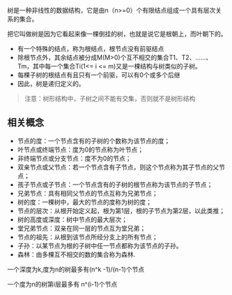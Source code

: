 树是一种非线性的数据结构，它是由n（n>=0）个有限结点组成一个具有层次关系的集合。

把它叫做树是因为它看起来像一棵倒挂的树，也就是说它是根朝上，而叶朝下的。

- 有一个特殊的结点，称为根结点，根节点没有前驱结点
- 除根节点外，其余结点被分成M(M>0)个互不相交的集合T1、T2、......、Tm，其中每一个集合Ti(1<= i <= m)又是一棵结构与树类似的子树。
- 每棵子树的根结点有且只有一个前驱，可以有0个或多个后继
- 因此，树是递归定义的。

> 注意：树形结构中，子树之间不能有交集，否则就不是树形结构


## 相关概念
- 节点的度：一个节点含有的子树的个数称为该节点的度；
- 叶节点或终端节点：度为0的节点称为叶节点；
- 非终端节点或分支节点：度不为0的节点；
- 双亲节点或父节点：若一个节点含有子节点，则这个节点称为其子节点的父节点；
- 孩子节点或子节点：一个节点含有的子树的根节点称为该节点的子节点；
- 兄弟节点：具有相同父节点的节点互称为兄弟节点；
- 树的度：一棵树中，最大的节点的度称为树的度；
- 节点的层次：从根开始定义起，根为第1层，根的子节点为第2层，以此类推；
- 树的高度或深度：树中节点的最大层次；
- 堂兄弟节点：双亲在同一层的节点互为堂兄弟；
- 节点的祖先：从根到该节点所经分支上的所有节点；
- 子孙：以某节点为根的子树中任一节点都称为该节点的子孙。
- 森林：由多棵互不相交的数的集合称为森林.


一个深度为k,度为n的树最多有(n^k -1)/(n-1)个节点

一个度为n的树第i层最多有 n^(i-1)个节点